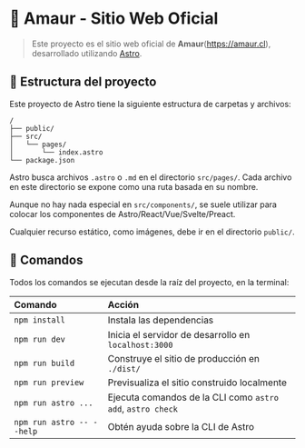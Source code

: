 # 👋 Amaur - Sitio Web Oficial
> Este proyecto es el sitio web oficial de **Amaur**(https://amaur.cl), desarrollado utilizando [Astro](https://astro.build).


## 🚀 Estructura del proyecto

Este proyecto de Astro tiene la siguiente estructura de carpetas y archivos:

```
/
├── public/
├── src/
│   └── pages/
│       └── index.astro
└── package.json
```

Astro busca archivos `.astro` o `.md` en el directorio `src/pages/`. Cada archivo en este directorio se expone como una ruta basada en su nombre.

Aunque no hay nada especial en `src/components/`, se suele utilizar para colocar los componentes de Astro/React/Vue/Svelte/Preact.

Cualquier recurso estático, como imágenes, debe ir en el directorio `public/`.

## 🧞 Comandos

Todos los comandos se ejecutan desde la raíz del proyecto, en la terminal:

| Comando                   | Acción                                            |
| :------------------------ | :------------------------------------------------ |
| `npm install`             | Instala las dependencias                          |
| `npm run dev`             | Inicia el servidor de desarrollo en `localhost:3000` |
| `npm run build`           | Construye el sitio de producción en `./dist/`     |
| `npm run preview`         | Previsualiza el sitio construido localmente       |
| `npm run astro ...`       | Ejecuta comandos de la CLI como `astro add`, `astro check` |
| `npm run astro -- --help` | Obtén ayuda sobre la CLI de Astro                 |



